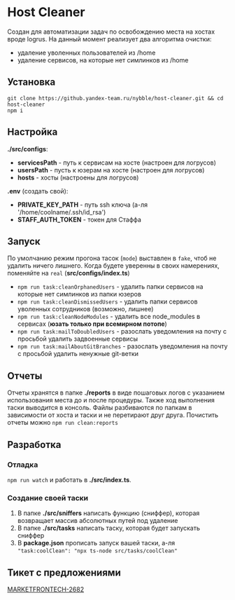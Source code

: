 # Host Cleaner
Создан для автоматизации задач по освобождению места на хостах вроде logrus. 
На данный момент реализует два алгоритма очистки:
- удаление уволенных пользователей из /home
- удаление сервисов, на которые нет симлинков из /home

## Установка
```
git clone https://github.yandex-team.ru/nybble/host-cleaner.git && cd host-cleaner 
npm i
```

## Настройка
<b>./src/configs</b>:
- <b>servicesPath</b> - путь к сервисам на хосте (настроен для логрусов)
- <b>usersPath</b> - пусть к юзерам на хосте (настроен для логрусов)
- <b>hosts</b> - хосты (настроены для логрусов)

<b>.env</b> (создать свой):
- <b>PRIVATE_KEY_PATH</b> - путь ssh ключа (а-ля '/home/coolname/.ssh/id_rsa')
- <b>STAFF_AUTH_TOKEN</b> - токен для Стаффа

## Запуск
По умолчанию режим прогона тасок (<code>mode</code>) выставлен в <code>fake</code>, чтоб не удалить ничего лишнего. Когда будете уверенны в своих намерениях, поменяйте на <code>real</code> (<b>src/configs/index.ts</b>)
- `npm run task:cleanOrphanedUsers` - удалить папки сервисов на которые нет симлинков из папки юзеров
- `npm run task:cleanDismissedUsers` - удалить папки сервисов уволенных сотрудников (возможно, лишнее)
- `npm run task:cleanNodeModules` - удалить все node_modules в сервисах (<b>юзать только при всемирном потопе</b>)
- `npm run task:mailToDoubledUsers` - разослать уведомления на почту с просьбой удалить задвоенные сервисы
- `npm run task:mailAboutGitBranches` - разослать уведомления на почту с просьбой удалить ненужные git-ветки

## Отчеты
Отчеты хранятся в папке <b>./reports</b> в виде пошаговых логов с указанием использования места до и после процедуры.
Также ход выполнения таски выводится в консоль. 
Файлы разбиваются по папкам в зависимости от хоста и таски и не перетирают друг друга. 
Почистить отчеты можно `npm run clean:reports`

## Разработка

### Отладка
`npm run watch` и работать в <b>./src/index.ts</b>. 

### Создание своей таски
1. В папке <b>./src/sniffers</b> написать функцию (сниффер), которая возвращает массив абсолютных путей под удаление
2. В папке <b>./src/tasks</b> написать таску, которая будет запускать сниффер
3. В <b>package.json</b> прописать запуск вашей таски, а-ля `"task:coolClean": "npx ts-node src/tasks/coolClean"`

## Тикет с предложениями
[MARKETFRONTECH-2682](https://st.yandex-team.ru/MARKETFRONTECH-2682)
